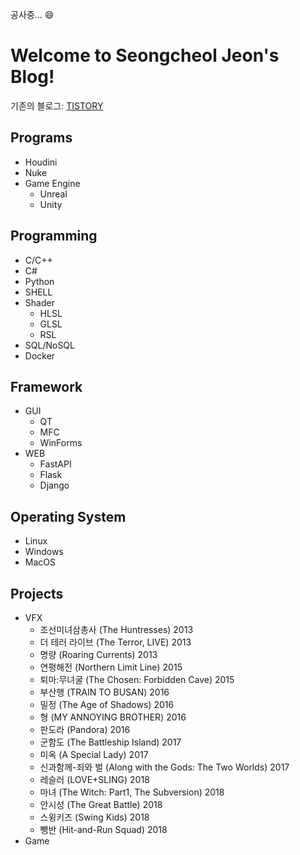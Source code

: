 공사중...  :smile:

# Welcome to Seongcheol Jeon's Blog!

기존의 블로그: [TISTORY](https://nomad-programmer.tistory.com)

## <i class="fa fa-arrow-circle-right" aria-hidden="true"></i> Programs
* Houdini
* Nuke
* Game Engine
    * Unreal
    * Unity

## <i class="fa fa-arrow-circle-right" aria-hidden="true"></i> Programming
* C/C++
* C#
* Python
* SHELL
* Shader
    * HLSL
    * GLSL
    * RSL
* SQL/NoSQL
* Docker

## <i class="fa fa-arrow-circle-right" aria-hidden="true"></i> Framework
* GUI
    * QT
    * MFC
    * WinForms
* WEB
    * FastAPI
    * Flask
    * Django

## <i class="fa fa-arrow-circle-right" aria-hidden="true"></i> Operating System
* Linux
* Windows
* MacOS

## <i class="fa fa-arrow-circle-right" aria-hidden="true"></i> Projects
* VFX
    * 조선미녀삼총사 (The Huntresses) 2013
    * 더 테러 라이브 (The Terror, LIVE) 2013
    * 명량 (Roaring Currents) 2013
    * 연평해전 (Northern Limit Line) 2015
    * 퇴마:무녀굴 (The Chosen: Forbidden Cave) 2015
    * 부산행 (TRAIN TO BUSAN) 2016
    * 밀정 (The Age of Shadows) 2016
    * 형 (MY ANNOYING BROTHER) 2016
    * 판도라 (Pandora) 2016
    * 군함도 (The Battleship Island) 2017
    * 미옥 (A Special Lady) 2017
    * 신과함께-죄와 벌 (Along with the Gods: The Two Worlds) 2017
    * 레슬러 (LOVE+SLING) 2018
    * 마녀 (The Witch: Part1, The Subversion) 2018
    * 안시성 (The Great Battle) 2018
    * 스윙키즈 (Swing Kids) 2018
    * 뺑반 (Hit-and-Run Squad) 2018
* Game
  
